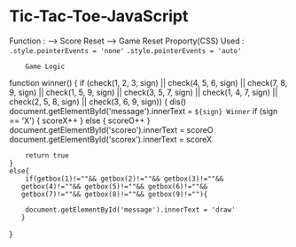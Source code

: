 # Tic-Tac-Toe-JavaScript



Function :
    --> Score Reset
    --> Game Reset
Proporty(CSS) Used :
        `.style.pointerEvents = 'none'`
        `.style.pointerEvents = 'auto'`
        
        Game Logic
        
function winner() {
    if (check(1, 2, 3, sign) || check(4, 5, 6, sign) || check(7, 8, 9, sign) || check(1, 5, 9, sign) || check(3, 5, 7, sign) || check(1, 4, 7, sign) || check(2, 5, 8, sign) || check(3, 6, 9, sign)) {
        dis()
        document.getElementById('message').innerText = `${sign} Winner`
        if (sign == 'X') {
            scoreX++
        } else {
            scoreO++
        }
        document.getElementById('scoreo').innerText = scoreO
        document.getElementById('scorex').innerText = scoreX

        return true
    }
    else{
        if(getbox(1)!=""&& getbox(2)!=""&& getbox(3)!=""&&
       getbox(4)!=""&& getbox(5)!=""&& getbox(6)!=""&&
       getbox(7)!=""&& getbox(8)!=""&& getbox(9)!=""){
    
        document.getElementById('message').innerText = 'draw'
       }

}
